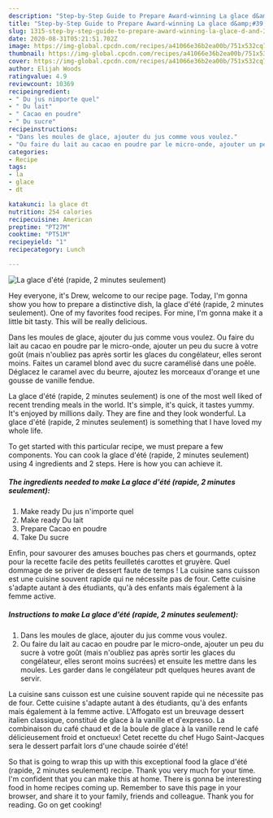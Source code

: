 ```yaml
---
description: "Step-by-Step Guide to Prepare Award-winning La glace d&amp;#39;été (rapide, 2 minutes seulement)"
title: "Step-by-Step Guide to Prepare Award-winning La glace d&amp;#39;été (rapide, 2 minutes seulement)"
slug: 1315-step-by-step-guide-to-prepare-award-winning-la-glace-d-and-39-ete-rapide-2-minutes-seulement
date: 2020-08-31T05:21:51.702Z
image: https://img-global.cpcdn.com/recipes/a41066e36b2ea00b/751x532cq70/la-glace-dete-rapide-2-minutes-seulement-photo-principale-de-la-recette.jpg
thumbnail: https://img-global.cpcdn.com/recipes/a41066e36b2ea00b/751x532cq70/la-glace-dete-rapide-2-minutes-seulement-photo-principale-de-la-recette.jpg
cover: https://img-global.cpcdn.com/recipes/a41066e36b2ea00b/751x532cq70/la-glace-dete-rapide-2-minutes-seulement-photo-principale-de-la-recette.jpg
author: Elijah Woods
ratingvalue: 4.9
reviewcount: 10369
recipeingredient:
- " Du jus nimporte quel"
- " Du lait"
- " Cacao en poudre"
- " Du sucre"
recipeinstructions:
- "Dans les moules de glace, ajouter du jus comme vous voulez."
- "Ou faire du lait au cacao en poudre par le micro-onde, ajouter un peu du sucre à votre goût (mais n&#39;oubliez pas après sortir les glaces du congélateur, elles seront moins sucrées) et ensuite les mettre dans les moules. Les garder dans le congélateur pdt quelques heures avant de servir."
categories:
- Recipe
tags:
- la
- glace
- dt

katakunci: la glace dt 
nutrition: 254 calories
recipecuisine: American
preptime: "PT27M"
cooktime: "PT51M"
recipeyield: "1"
recipecategory: Lunch

---
```



![La glace d&#39;été (rapide, 2 minutes seulement)](https://img-global.cpcdn.com/recipes/a41066e36b2ea00b/751x532cq70/la-glace-dete-rapide-2-minutes-seulement-photo-principale-de-la-recette.jpg)

Hey everyone, it's Drew, welcome to our recipe page. Today, I'm gonna show you how to prepare a distinctive dish, la glace d&#39;été (rapide, 2 minutes seulement). One of my favorites food recipes. For mine, I'm gonna make it a little bit tasty. This will be really delicious.

Dans les moules de glace, ajouter du jus comme vous voulez. Ou faire du lait au cacao en poudre par le micro-onde, ajouter un peu du sucre à votre goût (mais n&#39;oubliez pas après sortir les glaces du congélateur, elles seront moins. Faites un caramel blond avec du sucre caramélisé dans une poêle. Déglacez le caramel avec du beurre, ajoutez les morceaux d&#39;orange et une gousse de vanille fendue.

La glace d&#39;été (rapide, 2 minutes seulement) is one of the most well liked of recent trending meals in the world. It's simple, it's quick, it tastes yummy. It's enjoyed by millions daily. They are fine and they look wonderful. La glace d&#39;été (rapide, 2 minutes seulement) is something that I have loved my whole life.


To get started with this particular recipe, we must prepare a few components. You can cook la glace d&#39;été (rapide, 2 minutes seulement) using 4 ingredients and 2 steps. Here is how you can achieve it.

<!--inarticleads1-->

##### The ingredients needed to make La glace d&#39;été (rapide, 2 minutes seulement):

1. Make ready  Du jus n&#39;importe quel
1. Make ready  Du lait
1. Prepare  Cacao en poudre
1. Take  Du sucre


Enfin, pour savourer des amuses bouches pas chers et gourmands, optez pour la recette facile des petits feuilletés carottes et gruyère. Quel dommage de se priver de dessert faute de temps ! La cuisine sans cuisson est une cuisine souvent rapide qui ne nécessite pas de four. Cette cuisine s&#39;adapte autant à des étudiants, qu&#39;à des enfants mais également à la femme active. 

<!--inarticleads2-->

##### Instructions to make La glace d&#39;été (rapide, 2 minutes seulement):

1. Dans les moules de glace, ajouter du jus comme vous voulez.
1. Ou faire du lait au cacao en poudre par le micro-onde, ajouter un peu du sucre à votre goût (mais n&#39;oubliez pas après sortir les glaces du congélateur, elles seront moins sucrées) et ensuite les mettre dans les moules. Les garder dans le congélateur pdt quelques heures avant de servir.


La cuisine sans cuisson est une cuisine souvent rapide qui ne nécessite pas de four. Cette cuisine s&#39;adapte autant à des étudiants, qu&#39;à des enfants mais également à la femme active. L&#39;Affogato est un breuvage dessert italien classique, constitué de glace à la vanille et d&#39;expresso. La combinaison du café chaud et de la boule de glace à la vanille rend le café délicieusement froid et onctueux! Cetet recette du chef Hugo Saint-Jacques sera le dessert parfait lors d&#39;une chaude soirée d&#39;été! 

So that is going to wrap this up with this exceptional food la glace d&#39;été (rapide, 2 minutes seulement) recipe. Thank you very much for your time. I'm confident that you can make this at home. There is gonna be interesting food in home recipes coming up. Remember to save this page in your browser, and share it to your family, friends and colleague. Thank you for reading. Go on get cooking!
